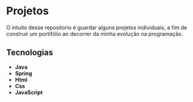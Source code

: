 # Projetos 

O intuito desse repositorio é guardar alguns projetos individuais, a fim de construir um portifólio ao decorrer da minha evolução na programação.

## Tecnologias
- **Java**
- **Spring**
- **Html**
- **Css**
- **JavaScript**
  
